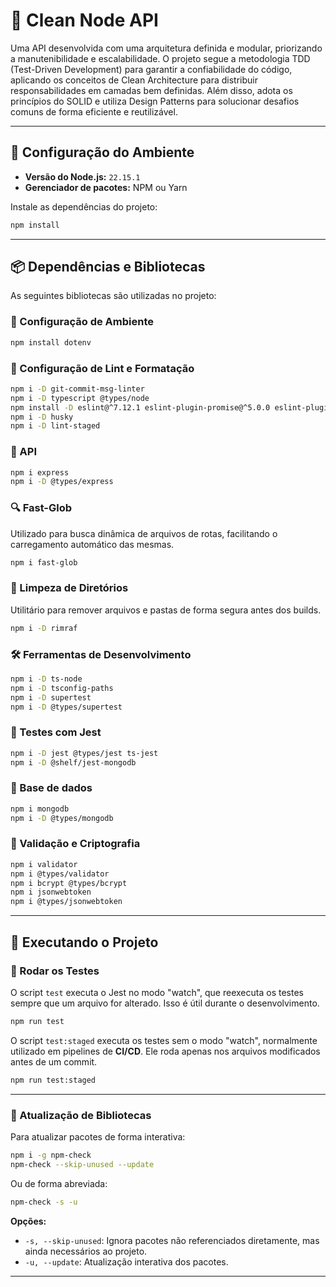 # 📘 Clean Node API

Uma API desenvolvida com uma arquitetura definida e modular, priorizando a manutenibilidade e escalabilidade. O projeto segue a metodologia TDD (Test-Driven Development) para garantir a confiabilidade do código, aplicando os conceitos de Clean Architecture para distribuir responsabilidades em camadas bem definidas. Além disso, adota os princípios do SOLID e utiliza Design Patterns para solucionar desafios comuns de forma eficiente e reutilizável.

---

## 🚀 Configuração do Ambiente

* **Versão do Node.js:** `22.15.1`
* **Gerenciador de pacotes:** NPM ou Yarn

Instale as dependências do projeto:

```sh
npm install
```

---

## 📦 Dependências e Bibliotecas

As seguintes bibliotecas são utilizadas no projeto:

### 🌱 Configuração de Ambiente
```sh
npm install dotenv
```

### 🔧 Configuração de Lint e Formatação
```sh
npm i -D git-commit-msg-linter
npm i -D typescript @types/node
npm install -D eslint@^7.12.1 eslint-plugin-promise@^5.0.0 eslint-plugin-import@^2.22.1 eslint-plugin-node@^11.1.0 @typescript-eslint/eslint-plugin@^4.0.1 eslint-config-standard eslint-config-standard-with-typescript@latest
npm i -D husky
npm i -D lint-staged
```

### 🧩 API
```sh
npm i express
npm i -D @types/express
```

### 🔍 Fast-Glob
Utilizado para busca dinâmica de arquivos de rotas, facilitando o carregamento automático das mesmas.
```sh
npm i fast-glob
```

### 🧹 Limpeza de Diretórios
Utilitário para remover arquivos e pastas de forma segura antes dos builds.
```sh
npm i -D rimraf
```

### 🛠️ Ferramentas de Desenvolvimento
```sh
npm i -D ts-node
npm i -D tsconfig-paths
npm i -D supertest
npm i -D @types/supertest
```

### 🧪 Testes com Jest
```sh
npm i -D jest @types/jest ts-jest
npm i -D @shelf/jest-mongodb
```

### 🎲 Base de dados
```sh
npm i mongodb
npm i -D @types/mongodb
```

### 🔐 Validação e Criptografia
```sh
npm i validator
npm i @types/validator
npm i bcrypt @types/bcrypt
npm i jsonwebtoken
npm i @types/jsonwebtoken
```

---

## 🏃 Executando o Projeto

### 🔬 Rodar os Testes

O script `test` executa o Jest no modo "watch", que reexecuta os testes sempre que um arquivo for alterado. Isso é útil durante o desenvolvimento.

```sh
npm run test
```

O script `test:staged` executa os testes sem o modo "watch", normalmente utilizado em pipelines de **CI/CD**.
Ele roda apenas nos arquivos modificados antes de um commit.

```sh
npm run test:staged
```

---

### 📌 Atualização de Bibliotecas
Para atualizar pacotes de forma interativa:

```sh
npm i -g npm-check
npm-check --skip-unused --update
```

Ou de forma abreviada:

```sh
npm-check -s -u
```

**Opções:**
* `-s, --skip-unused`: Ignora pacotes não referenciados diretamente, mas ainda necessários ao projeto.
* `-u, --update`: Atualização interativa dos pacotes.

---
